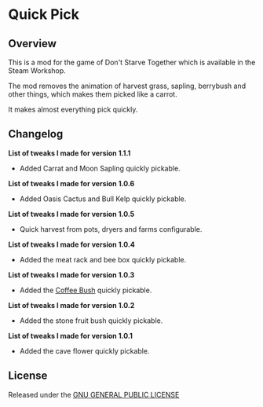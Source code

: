 # Quick Pick

## Overview

This is a mod for the game of Don't Starve Together which is available in the Steam Workshop. 

The mod removes the animation of harvest grass, sapling, berrybush and other things, which makes them picked like a carrot.

It makes almost everything pick quickly.

## Changelog

**List of tweaks I made for version 1.1.1**

- Added Carrat and Moon Sapling quickly pickable.

**List of tweaks I made for version 1.0.6**

- Added Oasis Cactus and Bull Kelp quickly pickable.

**List of tweaks I made for version 1.0.5**

- Quick harvest from pots, dryers and farms configurable.

**List of tweaks I made for version 1.0.4**

- Added the meat rack and bee box quickly pickable.

**List of tweaks I made for version 1.0.3**

- Added the [Coffee Bush](https://steamcommunity.com/sharedfiles/filedetails/?id=1463489316) quickly pickable.

**List of tweaks I made for version 1.0.2**

- Added the stone fruit bush quickly pickable.

**List of tweaks I made for version 1.0.1**

- Added the cave flower quickly pickable.

## License

Released under the [GNU GENERAL PUBLIC LICENSE](https://www.gnu.org/licenses/gpl-3.0.en.html)